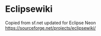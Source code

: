 # Eclipsewiki
Copied from sf.net updated for Eclipse Neon
https://sourceforge.net/projects/eclipsewiki/
